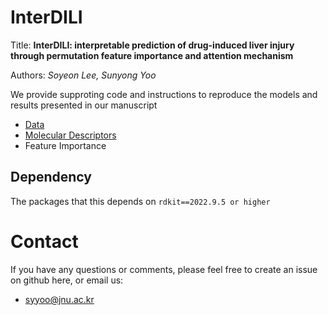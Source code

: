 # InterDILI

Title: **InterDILI: interpretable prediction of drug-induced liver injury through permutation feature importance and attention mechanism**

Authors: *Soyeon Lee, Sunyong Yoo*

We provide supproting code and instructions to reproduce the models and results presented in our manuscript

- [Data](https://github.com/bmil-jnu/InterDILI/blob/main/Data%20Collection/Total_dataset.csv)
- [Molecular Descriptors](https://github.com/bmil-jnu/InterDILI/tree/main/Molecular%20Descriptors)
- Feature Importance
  
## Dependency 

The packages that this depends on
`rdkit==2022.9.5 or higher`

# Contact 

If you have any questions or comments, please feel free to create an issue on github here, or email us:
- syyoo@jnu.ac.kr
